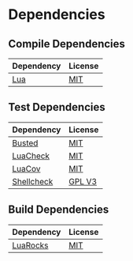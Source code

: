 <!-- @formatter:off -->
# Dependencies

## Compile Dependencies

| Dependency                                            | License                         |
| ----------------------------------------------------- | ------------------------------- |
| [Lua][lua]                                            | [MIT][mit]                      |

## Test Dependencies

| Dependency               | License        |
|--------------------------|----------------|
| [Busted][busted]         | [MIT][mit]     |
| [LuaCheck][luacheck]     | [MIT][mit]     |
| [LuaCov][luacov]         | [MIT][mit]     |
| [Shellcheck][shellcheck] | [GPL V3][gpl3] |

## Build Dependencies

| Dependency                                            | License                         |
| ----------------------------------------------------- | ------------------------------- |
| [LuaRocks][luarocks]                                  | [MIT][mit]                      |

[busted]: https://lunarmodules.github.io/busted/
[lua]: https://www.lua.org/
[luacheck]: https://github.com/mpeterv/luacheck
[luacov]: https://keplerproject.github.io/luacov/
[luarocks]: https://luarocks.org/
[luaunit]: https://github.com/bluebird75/luaunit
[shellcheck]: https://www.shellcheck.net/

[gpl3]: https://www.gnu.org/licenses/gpl-3.0.en.html
[mit]: https://mit-license.org/
